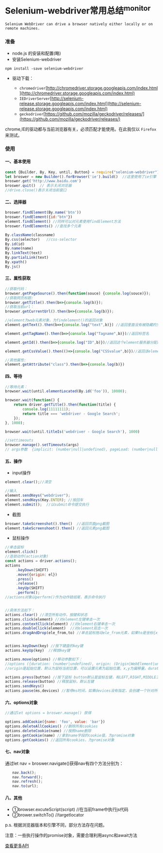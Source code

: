 # Selenium-webdriver常用总结<sup>monitor</sup>

    Selenium WebDriver can drive a browser natively either locally or on remote machines. 

### 准备

- node.js 的安装和配置(略)
- 安装Selenium-webdriver
```
npm install -save selenium-webdriver
```
- 驱动下载：

  - `chromedriver`[http://chromedriver.storage.googleapis.com/index.html](http://chromedriver.storage.googleapis.com/index.html)
  - `IEDriverServer`[http://selenium-release.storage.googleapis.com/index.html](http://selenium-release.storage.googleapis.com/index.html)
  - `geckodriver`[https://github.com/mozilla/geckodriver/releases/](https://github.com/mozilla/geckodriver/releases/)

chrome,IE的驱动都与当前浏览器有关，必须匹配才能使用。在此我仅以 `Firefox` 来测试。

### 使用

#### 一、基本使用

```js
const {Builder, By, Key, until, Button} = require("selenium-webdriver");
let broswer = new Builder().forBrowser('ie').build()  //这里使用了ie引擎
broswer.get('http://www.baidu.com')
broswer.quit()  // 表示关闭浏览器   
//drive.close()表示关闭当前窗口
```

#### 二、选择器

```js
broswer.findElement(By.name('btn'))
broswer.findElement({id:"btn"})
element.findElement() //同样可以对元素使用findElement方法
broswer.findElements() //查找多个元素

By.className(classname)
By.css(selector)   //css-selector
By.id(id)
By.name(name)
By.linkText(text)
By.partialLink(text)  
By.xpath()   
By.js()
```

#### 三、属性获取

```js
//获取代码：
browser.getPageSource().then(function(souce) {console.log(souce)});
//获取网页标题:
browser.getTitle().then(b=>{console.log(b)});
//获取当前url：
browser.getCurrentUrl().then(b=>{console.log(b)});

//element为web元素对象，为findelement()的返回对象
element.getText().then(b=>{console.log("text",b)}) //返回里面没有被隐藏的文字（不带标签）

element.getTagName().then(b=>{console.log("Tagname",b)})//返回标签名

element.getId().then(b=>{console.log("ID",b)})//返回这个element服务器分配的不透明id

element.getCssValue().then(()=>{console.log("CSSvalue",b)})//返回该element的CSS属性

//其他属性:
element.getAttribute("class").then(b=>{console.log(b)})
```

#### 四、等待

```js
//等待元素：
browser.wait(until.elementLocated(By.id('foo')), 10000);

browser.wait(function() {
    return driver.getTitle().then(function(title) {
        console.log(11111111);
        return title === 'webdriver - Google Search';
    });
}, 1000);

browser.wait(until.titleIs('webdriver - Google Search'), 1000)

//settimeouts
browser.manage().setTimeouts(args)
// args参数  {implicit: (number|null|undefined), pageLoad: (number|null|undefined), script: (number|null|undefined)}  implicit：等待元素加载的最大时间；pageLoad等待页面加载完成的最大时间
```

#### 五、操作

- input操作

```js
element.clear();//清空

//输入 
element.sendKeys("webdriver");
element.sendKeys(Key.ENTER); //按回车
element.submit();  //以submit命令提交执行
```

- 截图

```js
broswer.takeScreenshot().then()  //返回页面png截图
element.takeScreenshoot().then() //返回元素png截图
```

- 鼠标操作

```js
//单击鼠标
element.click() 
//连锁动作(action对象)
const actions = driver.actions();
actions
     .keyDown(SHIFT)
     .move({origin: el})
     .press()
     .release()
     .keyUp(SHIFT)
     .perform();
//actions对象以perform()作为动作链结尾，表示命令执行


//具体方法如下：
actions.clear() //清空所有动作，按键和状态
actions.click(element) //对element左键单击一次
actions.contextClick(element) //对element右键单击一次
actions.doubleClick(element)  //对element双击一次
actions.dragAndDrop(ele_from,to) //单击鼠标拖动ele_from元素，如果to是坐标{x:number,y:number}移动距离;如果to是元素移动到to元素中心，并释放鼠标。


actions.keyDown(key) //按下键盘的key键
actions.keyUp(key)  //释放key键

actions.move(options) //移动参数如下：  
//options ({duration: (number|undefined), origin: (Origin|WebElement|undefined), x: (number|undefined), y: (number|undefined)}|undefined) 
//origin是起始位置，默认为鼠标当前位置，可以设置元素为起始位置。x,y为偏移量。duration为持续时间默认（100ms）

actions.press(button) //按下鼠标 button默认是鼠标左键，有LEFT,RIGHT,MIDDLE三个值，通过Button.LEFT....获得
actions.release(button) //释放鼠标，默认左键
actions.sendKeys()
actions.pause(ms,devices) //暂停ms时间，如果devices没有指定，会创建一个针对所有的事件
```

#### 六、options对象

```js
//通过let options = broswer.manage() 获得

options.addCookie({name: 'foo', value: 'bar'})
options.deleteAllCookies() //删除所有cookies
options.deleteCookie(name) //按照name删除
options.getCookie(name) //拿到name字段的cookie值，为promise对象
options.getCookies() //返回所有cookies，为promise对象
```

#### 七、nav对象

通过let nav = broswer.navigate()获得nav有四个方法分别为：
```js
　　nav.back();
　　nav.forward();
　　nav.refresh();
　　nav.to(url);
```

#### 八、其他

- ①browser.excuteScript(script) //在当前frame中执行js代码
- ②brower.switchTo() //targetlocator

p.s. 根据浏览器版本和引擎不同，部分方法存在问题。

注意：一些执行操作的promise对象，需要合理利用async和await方法

[查看更多API](http://seleniumhq.github.io/selenium/docs/api/javascript/index.html)
